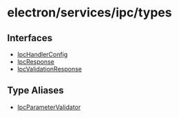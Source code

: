 # electron/services/ipc/types

## Interfaces

- [IpcHandlerConfig](interfaces/IpcHandlerConfig.md)
- [IpcResponse](interfaces/IpcResponse.md)
- [IpcValidationResponse](interfaces/IpcValidationResponse.md)

## Type Aliases

- [IpcParameterValidator](type-aliases/IpcParameterValidator.md)
